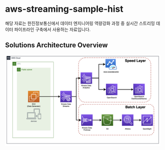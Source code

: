# aws-streaming-sample-hist
해당 자료는 한진정보통신에서 데이터 엔지니어링 역량강화 과정 중 실시간 스트리밍 데이터 파이프라인 구축에서 사용하는 자료입니다. 


## <a name="solutions-architecture-overview"></a>Solutions Architecture Overview

![aws-analytics-system-architecture](./Streaming%20Data%20Architecture.png)